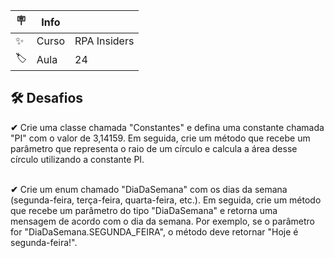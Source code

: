 |🪧| Info||
|-|-|-|
|✨| Curso|	RPA Insiders |
|🏷️| Aula| 24|



## 🛠️ Desafios

**✔** Crie uma classe chamada "Constantes" e defina uma constante chamada "PI" com o valor de 3,14159. Em seguida, crie um método que recebe um parâmetro que representa o raio de um círculo e calcula a área desse círculo utilizando a constante PI. <br><br>

**✔** Crie um enum chamado "DiaDaSemana" com os dias da semana (segunda-feira, terça-feira, quarta-feira, etc.). Em seguida, crie um método que recebe um parâmetro do tipo "DiaDaSemana" e retorna uma mensagem de acordo com o dia da semana. Por exemplo, se o parâmetro for "DiaDaSemana.SEGUNDA_FEIRA", o método deve retornar "Hoje é segunda-feira!". <br><br>
